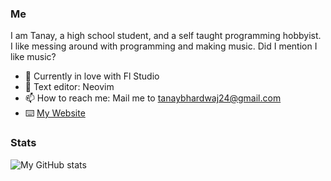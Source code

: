 ### Me

I am Tanay, a high school student, and a self taught programming hobbyist. I like messing around with programming and making music. Did I mention I like music?

- 🌱 Currently in love with Fl Studio
- 📔 Text editor: Neovim
- 📫 How to reach me: Mail me to tanaybhardwaj24@gmail.com
- ⌨️ [My Website](https://www.youtube.com/watch?v=dQw4w9WgXcQ)

### Stats

![My GitHub stats](https://github-readme-stats.vercel.app/api?username=tanaybhardwaj24&count_private=true&show_icons=true&theme=gruvbox)



